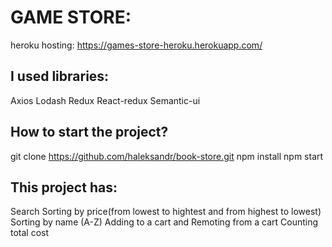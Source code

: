 # GAME STORE:

heroku hosting: https://games-store-heroku.herokuapp.com/

## I used libraries:
Axios
Lodash
Redux
React-redux
Semantic-ui

## How to start the project?
git clone https://github.com/haleksandr/book-store.git
npm install
npm start

## This project has:
Search
Sorting by price(from lowest to hightest and from highest to lowest)
Sorting by name (A-Z)
Adding to a cart and Remoting from a cart
Counting total cost
